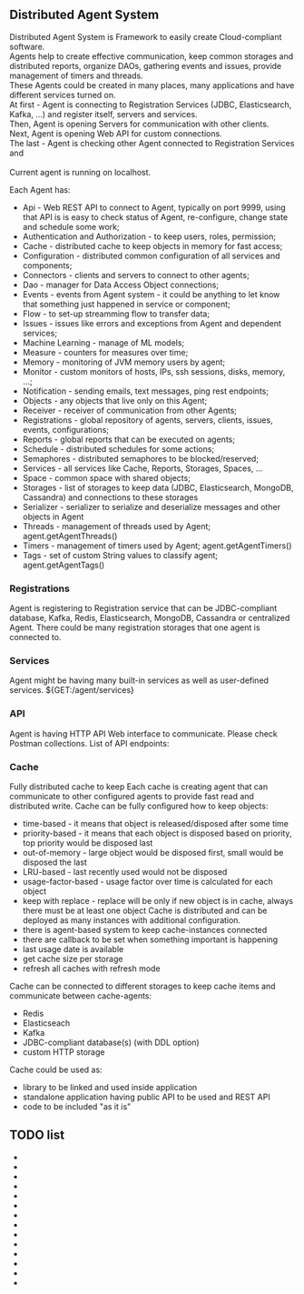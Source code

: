 <h2>Distributed Agent System</h2>
Distributed Agent System is Framework to easily create Cloud-compliant software. <br>
Agents help to create effective communication, keep common storages and distributed reports, organize DAOs, gathering events and issues, provide management of timers and threads.
<br/>
These Agents could be created in many places, many applications and have different services turned on.<br/>
At first - Agent is connecting to Registration Services (JDBC, Elasticsearch, Kafka, ...) and register itself, servers and services.<br/>
Then, Agent is opening Servers for communication with other clients.<br/>
Next, Agent is opening Web API for custom connections.<br/>
The last - Agent is checking other Agent connected to Registration Services and<br/>
<br/>
Current agent is running on localhost.<br/>

Each Agent has:
- Api - Web REST API to connect to Agent, typically on port 9999, using that API is is easy to check status of Agent, re-configure, change state and schedule some work;
- Authentication and Authorization - to keep users, roles, permission;
- Cache - distributed cache to keep objects in memory for fast access;
- Configuration - distributed common configuration of all services and components;
- Connectors - clients and servers to connect to other agents;
- Dao - manager for Data Access Object connections;
- Events - events from Agent system - it could be anything to let know that something just happened in service or component;
- Flow - to set-up streamming flow to transfer data;
- Issues - issues like errors and exceptions from Agent and dependent services;
- Machine Learning - manage of ML models;
- Measure - counters for measures over time; 
- Memory - monitoring of JVM memory users by agent;
- Monitor - custom monitors of hosts, IPs, ssh sessions, disks, memory, ...;
- Notification - sending emails, text messages, ping rest endpoints;
- Objects - any objects that live only on this Agent;
- Receiver - receiver of communication from other Agents;
- Registrations - global repository of agents, servers, clients, issues, events, configurations;
- Reports - global reports that can be executed on agents; 
- Schedule - distributed schedules for some actions;
- Semaphores - distributed semaphores to be blocked/reserved;
- Services - all services like Cache, Reports, Storages, Spaces, ...
- Space - common space with shared objects; 
- Storages - list of storages to keep data (JDBC, Elasticsearch, MongoDB, Cassandra) and connections to these storages
- Serializer -  serializer to serialize and deserialize messages and other objects in Agent
- Threads - management of threads used by Agent; agent.getAgentThreads()
- Timers - management of timers used by Agent; agent.getAgentTimers()
- Tags - set of custom String values to classify agent; agent.getAgentTags() 

### Registrations
Agent is registering to Registration service that can be JDBC-compliant database, Kafka, Redis, Elasticsearch, MongoDB, Cassandra or centralized Agent. There could be many registration storages that one agent is connected to.


### Services
Agent might be having many built-in services as well as user-defined services. 
${GET:/agent/services}

### API
Agent is having HTTP API Web interface to communicate. Please check Postman collections. 
List of API endpoints:


### Cache
Fully distributed cache to keep 
Each cache is creating agent that can communicate to other configured agents to provide fast read and distributed write.
Cache can be fully configured how to keep objects:
- time-based - it means that object is released/disposed after some time
- priority-based - it means that each object is disposed based on priority, top priority would be disposed last
- out-of-memory - large object would be disposed first, small would be disposed the last
- LRU-based - last recently used would not be disposed
- usage-factor-based - usage factor over time is calculated for each object
- keep with replace - replace will be only if new object is in cache, always there must be at least one object
  Cache is distributed and can be deployed as many instances with additional configuration.
- there is agent-based system to keep cache-instances connected
- there are callback to be set when something important is happening
- last usage date is available
- get cache size per storage
- refresh all caches with refresh mode

Cache can be connected to different storages to keep cache items and communicate between cache-agents:
- Redis
- Elasticseach
- Kafka
- JDBC-compliant database(s) (with DDL option)
- custom HTTP storage

Cache could be used as:
- library to be linked and used inside application
- standalone application having public API to be used and REST API
- code to be included "as it is"


<h2>TODO list</h2>
<ul>
    <li></li>
    <li></li>
    <li></li>
    <li></li>
    <li></li>
    <li></li>
    <li></li>
    <li></li>
    <li></li>
    <li></li>
    <li></li>
    <li></li>
    <li></li>
    <li></li>
</ul>






